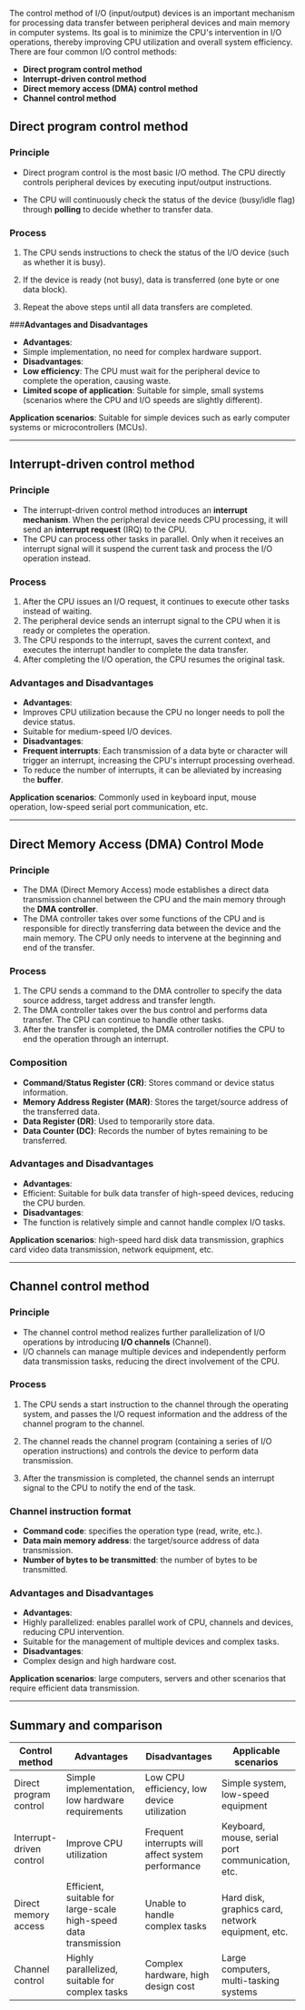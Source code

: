 The control method of I/O (input/output) devices is an important mechanism for processing data transfer between peripheral devices and main memory in computer systems. Its goal is to minimize the CPU's intervention in I/O operations, thereby improving CPU utilization and overall system efficiency. There are four common I/O control methods:

- **Direct program control method**
- **Interrupt-driven control method**
- **Direct memory access (DMA) control method**
- **Channel control method**

## Direct program control method

### **Principle**

- Direct program control is the most basic I/O method. The CPU directly controls peripheral devices by executing input/output instructions.

- The CPU will continuously check the status of the device (busy/idle flag) through **polling** to decide whether to transfer data.

### **Process**

1. The CPU sends instructions to check the status of the I/O device (such as whether it is busy).

2. If the device is ready (not busy), data is transferred (one byte or one data block).

3. Repeat the above steps until all data transfers are completed.

###**Advantages and Disadvantages**

- **Advantages**:
- Simple implementation, no need for complex hardware support.
- **Disadvantages**:
- **Low efficiency**: The CPU must wait for the peripheral device to complete the operation, causing waste.
- **Limited scope of application**: Suitable for simple, small systems (scenarios where the CPU and I/O speeds are slightly different).

**Application scenarios**: Suitable for simple devices such as early computer systems or microcontrollers (MCUs).

---

## Interrupt-driven control method

### **Principle**
- The interrupt-driven control method introduces an **interrupt mechanism**. When the peripheral device needs CPU processing, it will send an **interrupt request** (IRQ) to the CPU.
- The CPU can process other tasks in parallel. Only when it receives an interrupt signal will it suspend the current task and process the I/O operation instead.

### **Process**
1. After the CPU issues an I/O request, it continues to execute other tasks instead of waiting.
2. The peripheral device sends an interrupt signal to the CPU when it is ready or completes the operation.
3. The CPU responds to the interrupt, saves the current context, and executes the interrupt handler to complete the data transfer.
4. After completing the I/O operation, the CPU resumes the original task.

### **Advantages and Disadvantages**
- **Advantages**:
- Improves CPU utilization because the CPU no longer needs to poll the device status.
- Suitable for medium-speed I/O devices.
- **Disadvantages**:
- **Frequent interrupts**: Each transmission of a data byte or character will trigger an interrupt, increasing the CPU's interrupt processing overhead.
- To reduce the number of interrupts, it can be alleviated by increasing the **buffer**.

**Application scenarios**: Commonly used in keyboard input, mouse operation, low-speed serial port communication, etc.

---

## **Direct Memory Access (DMA) Control Mode**

### **Principle**
- The DMA (Direct Memory Access) mode establishes a direct data transmission channel between the CPU and the main memory through the **DMA controller**.
- The DMA controller takes over some functions of the CPU and is responsible for directly transferring data between the device and the main memory. The CPU only needs to intervene at the beginning and end of the transfer.

### **Process**
1. The CPU sends a command to the DMA controller to specify the data source address, target address and transfer length.
2. The DMA controller takes over the bus control and performs data transfer. The CPU can continue to handle other tasks.
3. After the transfer is completed, the DMA controller notifies the CPU to end the operation through an interrupt.

### **Composition**
- **Command/Status Register (CR)**: Stores command or device status information.
- **Memory Address Register (MAR)**: Stores the target/source address of the transferred data.
- **Data Register (DR)**: Used to temporarily store data.
- **Data Counter (DC)**: Records the number of bytes remaining to be transferred.

### **Advantages and Disadvantages**
- **Advantages**:
- Efficient: Suitable for bulk data transfer of high-speed devices, reducing the CPU burden.
- **Disadvantages**:
- The function is relatively simple and cannot handle complex I/O tasks.

**Application scenarios**: high-speed hard disk data transmission, graphics card video data transmission, network equipment, etc.

---

## **Channel control method**

### **Principle**
- The channel control method realizes further parallelization of I/O operations by introducing **I/O channels** (Channel).
- I/O channels can manage multiple devices and independently perform data transmission tasks, reducing the direct involvement of the CPU.

### **Process**
1. The CPU sends a start instruction to the channel through the operating system, and passes the I/O request information and the address of the channel program to the channel.

2. The channel reads the channel program (containing a series of I/O operation instructions) and controls the device to perform data transmission.

3. After the transmission is completed, the channel sends an interrupt signal to the CPU to notify the end of the task.

### **Channel instruction format**
- **Command code**: specifies the operation type (read, write, etc.).
- **Data main memory address**: the target/source address of data transmission.
- **Number of bytes to be transmitted**: the number of bytes to be transmitted.

### **Advantages and Disadvantages**
- **Advantages**:
- Highly parallelized: enables parallel work of CPU, channels and devices, reducing CPU intervention.
- Suitable for the management of multiple devices and complex tasks.
- **Disadvantages**:
- Complex design and high hardware cost.

**Application scenarios**: large computers, servers and other scenarios that require efficient data transmission.

---

## Summary and comparison

| Control method | Advantages | Disadvantages | Applicable scenarios |
| ---------------- | ------------------------------ | ------------------------------ | ----------------------------- |
| Direct program control | Simple implementation, low hardware requirements | Low CPU efficiency, low device utilization | Simple system, low-speed equipment |
| Interrupt-driven control | Improve CPU utilization | Frequent interrupts will affect system performance | Keyboard, mouse, serial port communication, etc. |
| Direct memory access | Efficient, suitable for large-scale high-speed data transmission | Unable to handle complex tasks | Hard disk, graphics card, network equipment, etc. |
| Channel control | Highly parallelized, suitable for complex tasks | Complex hardware, high design cost | Large computers, multi-tasking systems |